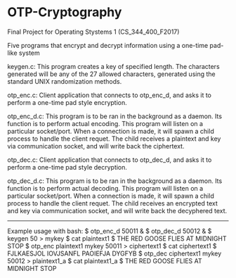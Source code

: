 # OTP-Cryptography

Final Project for Operating Stystems 1 (CS_344_400_F2017)

Five programs that encrypt and decrypt information using a one-time pad-like system

keygen.c: 
 	This program creates a key of specified length. The characters generated will be any of the 27 allowed characters, generated using the standard UNIX randomization methods.

otp_enc.c:
	Client application that connects to otp_enc_d, and asks it to perform a one-time pad style encryption. 

otp_enc_d.c: 
	This program is to be ran in the background as a daemon. Its function is to perform actual encoding. This program will listen on a particular socket/port. When a connection is made, it will spawn a child process to handle the client requet. The child receives a plaintext and key via communication socket, and will write back the ciphertext.

otp_dec.c:
	Client application that connects to otp_dec_d, and asks it to perform a one-time pad style decryption. 

otp_dec_d.c:
	This program is to be ran in the background as a daemon. Its function is to perform actual decoding. This program will listen on a particular socket/port. When a connection is made, it will spawn a child process to handle the client requet. The child receives an encrypted text and key via communication socket, and will write back the decyphered text.

----------------------------------------------------------------------------------------------------------------------------------------------------

Example usage with bash:
	$ otp_enc_d 50011 &
	$ otp_dec_d 50012 &
	$ keygen 50 > mykey
	$ cat plaintext1
	$ THE RED GOOSE FLIES AT MIDNIGHT STOP
	$ otp_enc plaintext1 mykey 50011 > ciphertext1
	$ cat ciphertext1
	$ FJLKAESJOL IOVJSANFL PAOIEFJA DYGFYB
	$ otp_dec ciphertext1 mykey 50012 > plaintext1_a
	$ cat plaintext1_a
	$ THE RED GOOSE FLIES AT MIDNIGHT STOP
